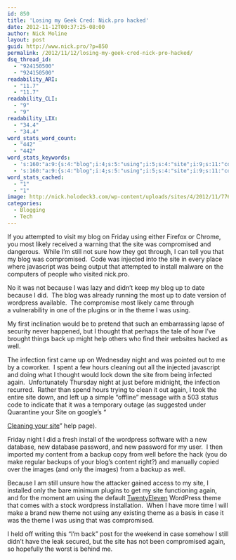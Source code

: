 ```yaml
---
id: 850
title: 'Losing my Geek Cred: Nick.pro hacked'
date: 2012-11-12T00:37:25-08:00
author: Nick Moline
layout: post
guid: http://www.nick.pro/?p=850
permalink: /2012/11/12/losing-my-geek-cred-nick-pro-hacked/
dsq_thread_id:
  - "924150500"
  - "924150500"
readability_ARI:
  - "11.7"
  - "11.7"
readability_CLI:
  - "9"
  - "9"
readability_LIX:
  - "34.4"
  - "34.4"
word_stats_word_count:
  - "442"
  - "442"
word_stats_keywords:
  - 's:160:"a:9:{s:4:"blog";i:4;s:5:"using";i:5;s:4:"site";i:9;s:11:"compromised";i:4;s:7:"because";i:3;s:9:"wordpress";i:4;s:5:"theme";i:5;s:4:"well";i:3;s:5:"night";i:3;}";'
  - 's:160:"a:9:{s:4:"blog";i:4;s:5:"using";i:5;s:4:"site";i:9;s:11:"compromised";i:4;s:7:"because";i:3;s:9:"wordpress";i:4;s:5:"theme";i:5;s:4:"well";i:3;s:5:"night";i:3;}";'
word_stats_cached:
  - "1"
  - "1"
image: http://nick.holodeck3.com/wp-content/uploads/sites/4/2012/11/776464_87968784-672x372.jpg
categories:
  - Blogging
  - Tech
---
```

If you attempted to visit my blog on Friday using either Firefox or Chrome, you most likely received a warning that the site was compromised and dangerous.  While I&#8217;m still not sure how they got through, I can tell you that my blog was compromised.  Code was injected into the site in every place where javascript was being output that attempted to install malware on the computers of people who visited nick.pro.

No it was not because I was lazy and didn&#8217;t keep my blog up to date because I did.  The blog was already running the most up to date version of wordpress available.  The compromise most likely came through a vulnerability in one of the plugins or in the theme I was using.

My first inclination would be to pretend that such an embarrassing lapse of security never happened, but I thought that perhaps the tale of how I&#8217;ve brought things back up might help others who find their websites hacked as well.

<!--more-->The infection first came up on Wednesday night and was pointed out to me by a coworker.  I spent a few hours cleaning out all the injected javascript and doing what I thought would lock down the site from being infected again.  Unfortunately Thursday night at just before midnight, the infection recurred.  Rather than spend hours trying to clean it out again, I took the entire site down, and left up a simple &#8220;offline&#8221; message with a 503 status code to indicate that it was a temporary outage (as suggested under Quarantine your Site on google&#8217;s &#8220;

<a href="http://support.google.com/webmasters/bin/answer.py?hl=en&answer=163634" target="_blank">Cleaning your site</a>&#8221; help page).

Friday night I did a fresh install of the wordpress software with a new database, new database password, and new password for my user.  I then imported my content from a backup copy from well before the hack (you do make regular backups of your blog&#8217;s content right?) and manually copied over the images (and only the images) from a backup as well.

Because I am still unsure how the attacker gained access to my site, I installed only the bare minimum plugins to get my site functioning again, and for the moment am using the default <a href="http://wordpress.org/extend/themes/twentyeleven" target="_blank">TwentyEleven</a> WordPress theme that comes with a stock wordpress installation.  When I have more time I will make a brand new theme not using any existing theme as a basis in case it was the theme I was using that was compromised.

I held off writing this &#8220;I&#8217;m back&#8221; post for the weekend in case somehow I still didn&#8217;t have the leak secured, but the site has not been compromised again, so hopefully the worst is behind me.